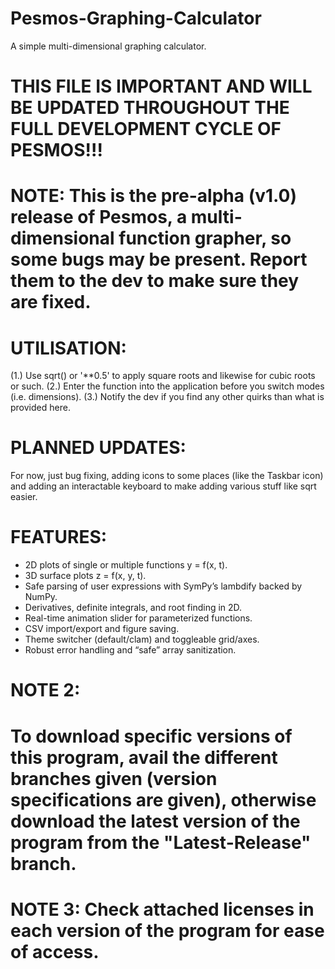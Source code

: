 # Pesmos-Graphing-Calculator #
A simple multi-dimensional graphing calculator. 


# THIS FILE IS IMPORTANT AND WILL BE UPDATED THROUGHOUT THE FULL DEVELOPMENT CYCLE OF PESMOS!!! #


# NOTE: This is the pre-alpha (v1.0) release of Pesmos, a multi-dimensional function grapher, so some bugs may be present. Report them to the dev to make sure they are fixed. #


# UTILISATION: #
(1.) Use sqrt() or '**0.5'  to apply square roots and likewise for cubic roots or such. 
(2.) Enter the function into the application before you switch modes (i.e. dimensions). 
(3.) Notify the dev if you find any other quirks than what is provided here.


# PLANNED UPDATES: #
For now, just bug fixing, adding icons to some places (like the Taskbar icon) and adding an interactable keyboard to make adding various stuff like sqrt easier. 


# FEATURES: #
- 2D plots of single or multiple functions y = f(x, t).
- 3D surface plots z = f(x, y, t).
- Safe parsing of user expressions with SymPy’s lambdify backed by NumPy.
- Derivatives, definite integrals, and root finding in 2D.
- Real-time animation slider for parameterized functions.
- CSV import/export and figure saving.
- Theme switcher (default/clam) and toggleable grid/axes.
- Robust error handling and “safe” array sanitization.


# NOTE 2: #
# To download specific versions of this program, avail the different branches given (version specifications are given), otherwise download the latest version of the program from the "Latest-Release" branch. #


# NOTE 3: Check attached licenses in each version of the program for ease of access. #
